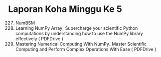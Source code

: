 # Laporan Koha Minggu Ke 5
227. NumBSM
228. Learning NumPy Array_ Supercharge your scientific Python computations by understanding how to use the NumPy library effectively ( PDFDrive )
229. Mastering Numerical Computing With NumPy_ Master Scientific Computing and Perform Complex Operations With Ease ( PDFDrive )
